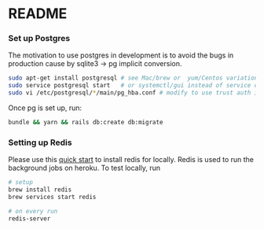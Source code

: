 # README

### Set up Postgres

The motivation to use postgres in development is to avoid the bugs in production cause by sqlite3 -> pg implicit conversion.

```bash
sudo apt-get install postgresql # see Mac/brew or  yum/Centos variations on install or is postgres.app on mac
sudo service postgresql start   # or systemctl/gui instead of service depending on version/distro of unix
sudo vi /etc/postgresql/*/main/pg_hba.conf # modify to use trust auth instead of peer auth ref: https://stackoverflow.com/questions/18664074/getting-error-peer-authentication-failed-for-user-postgres-when-trying-to-ge 
```

Once pg is set up, run:
```bash
bundle && yarn && rails db:create db:migrate
```

### Setting up Redis
Please use this [quick start](https://redis.io/topics/quickstart) to install redis for locally. Redis is used to
run the background jobs on heroku. To test locally, run
```bash
# setup
brew install redis
brew services start redis

# on every run
redis-server
```